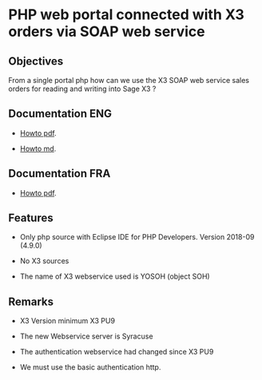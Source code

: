 # PHP web portal connected with X3 orders via SOAP web service

## Objectives

From a single portal php how can we use the X3 SOAP web service sales orders for reading and writing into Sage X3 ?

## Documentation ENG

* [Howto pdf](https://github.com/Sage-ERP-X3/sample-x3-ws-php-webportal/blob/master/doc/pdf/Create_a_WebPortal_SageX3_WebServices_ENG.pdf).
	
* [Howto md](https://github.com/Sage-ERP-X3/sample-x3-ws-php-webportal/blob/master/doc/md/Create_a_WebPortal_SageX3_WebServices_ENG.md).

## Documentation FRA

* [Howto pdf](https://github.com/Sage-ERP-X3/sample-x3-ws-php-webportal/blob/master/doc/pdf/Create_a_WebPortal_SageX3_WebServices_FRA.pdf).
	

## Features

* Only php source with Eclipse IDE for PHP Developers. Version 2018-09 (4.9.0)

* No X3 sources

* The name of X3 webservice used is YOSOH (object SOH)

## Remarks

* X3 Version minimum  X3 PU9

* The new Webservice server is Syracuse

* The authentication webservice had changed since X3 PU9

* We must use the basic authentication http.
